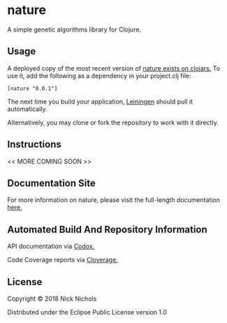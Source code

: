 # nature

A simple genetic algorithms library for Clojure.

## Usage

A deployed copy of the most recent version of [nature exists on clojars.](https://clojars.org/nature)
To use it, add the following as a dependency in your project.clj file:

```
[nature "0.0.1"]
```

The next time you build your application, [Leiningen](https://leiningen.org/) should pull it automatically.

Alternatively, you may clone or fork the repository to work with it directly.

## Instructions

<< MORE COMING SOON >>

## Documentation Site

For more information on nature, please visit the full-length documentation [here.](https://nnichols.github.io/code/nature/intro)

## Automated Build And Repository Information

API documentation via [Codox.](https://nnichols.github.io/nature/api/index.html)

Code Coverage reports via [Cloverage.](https://nnichols.github.io/nature/coverage/index.html)

## License

Copyright © 2018 Nick Nichols

Distributed under the Eclipse Public License version 1.0
